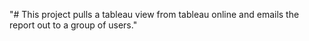 "# This project pulls a tableau view from tableau online and emails the report out to a group of users." 
